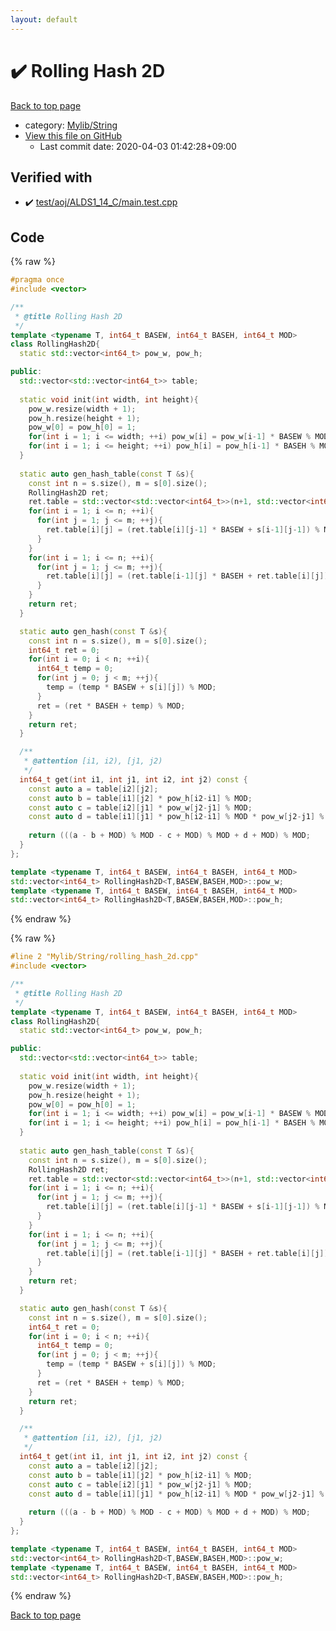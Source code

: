 ```yaml
---
layout: default
---
```


<!-- mathjax config similar to math.stackexchange -->
<script type="text/javascript" async
  src="https://cdnjs.cloudflare.com/ajax/libs/mathjax/2.7.5/MathJax.js?config=TeX-MML-AM_CHTML">
</script>
<script type="text/x-mathjax-config">
  MathJax.Hub.Config({
    TeX: { equationNumbers: { autoNumber: "AMS" }},
    tex2jax: {
      inlineMath: [ ['$','$'] ],
      processEscapes: true
    },
    "HTML-CSS": { matchFontHeight: false },
    displayAlign: "left",
    displayIndent: "2em"
  });
</script>

<script type="text/javascript" src="https://cdnjs.cloudflare.com/ajax/libs/jquery/3.4.1/jquery.min.js"></script>
<script src="https://cdn.jsdelivr.net/npm/jquery-balloon-js@1.1.2/jquery.balloon.min.js" integrity="sha256-ZEYs9VrgAeNuPvs15E39OsyOJaIkXEEt10fzxJ20+2I=" crossorigin="anonymous"></script>
<script type="text/javascript" src="../../../assets/js/copy-button.js"></script>
<link rel="stylesheet" href="../../../assets/css/copy-button.css" />


# :heavy_check_mark: Rolling Hash 2D

<a href="../../../index.html">Back to top page</a>

* category: <a href="../../../index.html#d75653ebf9facf6e669959c8c0d9cbcf">Mylib/String</a>
* <a href="{{ site.github.repository_url }}/blob/master/Mylib/String/rolling_hash_2d.cpp">View this file on GitHub</a>
    - Last commit date: 2020-04-03 01:42:28+09:00




## Verified with

* :heavy_check_mark: <a href="../../../verify/test/aoj/ALDS1_14_C/main.test.cpp.html">test/aoj/ALDS1_14_C/main.test.cpp</a>


## Code

<a id="unbundled"></a>
{% raw %}
```cpp
#pragma once
#include <vector>

/**
 * @title Rolling Hash 2D
 */
template <typename T, int64_t BASEW, int64_t BASEH, int64_t MOD>
class RollingHash2D{
  static std::vector<int64_t> pow_w, pow_h;

public:
  std::vector<std::vector<int64_t>> table;
  
  static void init(int width, int height){
    pow_w.resize(width + 1);
    pow_h.resize(height + 1);
    pow_w[0] = pow_h[0] = 1;
    for(int i = 1; i <= width; ++i) pow_w[i] = pow_w[i-1] * BASEW % MOD;
    for(int i = 1; i <= height; ++i) pow_h[i] = pow_h[i-1] * BASEH % MOD;
  }
  
  static auto gen_hash_table(const T &s){
    const int n = s.size(), m = s[0].size();
    RollingHash2D ret;
    ret.table = std::vector<std::vector<int64_t>>(n+1, std::vector<int64_t>(m+1));
    for(int i = 1; i <= n; ++i){
      for(int j = 1; j <= m; ++j){
        ret.table[i][j] = (ret.table[i][j-1] * BASEW + s[i-1][j-1]) % MOD;
      }
    }
    for(int i = 1; i <= n; ++i){
      for(int j = 1; j <= m; ++j){
        ret.table[i][j] = (ret.table[i-1][j] * BASEH + ret.table[i][j]) % MOD;
      }
    }
    return ret;
  }

  static auto gen_hash(const T &s){
    const int n = s.size(), m = s[0].size();
    int64_t ret = 0;
    for(int i = 0; i < n; ++i){
      int64_t temp = 0;
      for(int j = 0; j < m; ++j){
        temp = (temp * BASEW + s[i][j]) % MOD;
      }
      ret = (ret * BASEH + temp) % MOD;
    }
    return ret;
  }

  /**
   * @attention [i1, i2), [j1, j2)
   */
  int64_t get(int i1, int j1, int i2, int j2) const {
    const auto a = table[i2][j2];
    const auto b = table[i1][j2] * pow_h[i2-i1] % MOD;
    const auto c = table[i2][j1] * pow_w[j2-j1] % MOD;
    const auto d = table[i1][j1] * pow_h[i2-i1] % MOD * pow_w[j2-j1] % MOD;
    
    return (((a - b + MOD) % MOD - c + MOD) % MOD + d + MOD) % MOD;
  }
};

template <typename T, int64_t BASEW, int64_t BASEH, int64_t MOD>
std::vector<int64_t> RollingHash2D<T,BASEW,BASEH,MOD>::pow_w;
template <typename T, int64_t BASEW, int64_t BASEH, int64_t MOD>
std::vector<int64_t> RollingHash2D<T,BASEW,BASEH,MOD>::pow_h;

```
{% endraw %}

<a id="bundled"></a>
{% raw %}
```cpp
#line 2 "Mylib/String/rolling_hash_2d.cpp"
#include <vector>

/**
 * @title Rolling Hash 2D
 */
template <typename T, int64_t BASEW, int64_t BASEH, int64_t MOD>
class RollingHash2D{
  static std::vector<int64_t> pow_w, pow_h;

public:
  std::vector<std::vector<int64_t>> table;
  
  static void init(int width, int height){
    pow_w.resize(width + 1);
    pow_h.resize(height + 1);
    pow_w[0] = pow_h[0] = 1;
    for(int i = 1; i <= width; ++i) pow_w[i] = pow_w[i-1] * BASEW % MOD;
    for(int i = 1; i <= height; ++i) pow_h[i] = pow_h[i-1] * BASEH % MOD;
  }
  
  static auto gen_hash_table(const T &s){
    const int n = s.size(), m = s[0].size();
    RollingHash2D ret;
    ret.table = std::vector<std::vector<int64_t>>(n+1, std::vector<int64_t>(m+1));
    for(int i = 1; i <= n; ++i){
      for(int j = 1; j <= m; ++j){
        ret.table[i][j] = (ret.table[i][j-1] * BASEW + s[i-1][j-1]) % MOD;
      }
    }
    for(int i = 1; i <= n; ++i){
      for(int j = 1; j <= m; ++j){
        ret.table[i][j] = (ret.table[i-1][j] * BASEH + ret.table[i][j]) % MOD;
      }
    }
    return ret;
  }

  static auto gen_hash(const T &s){
    const int n = s.size(), m = s[0].size();
    int64_t ret = 0;
    for(int i = 0; i < n; ++i){
      int64_t temp = 0;
      for(int j = 0; j < m; ++j){
        temp = (temp * BASEW + s[i][j]) % MOD;
      }
      ret = (ret * BASEH + temp) % MOD;
    }
    return ret;
  }

  /**
   * @attention [i1, i2), [j1, j2)
   */
  int64_t get(int i1, int j1, int i2, int j2) const {
    const auto a = table[i2][j2];
    const auto b = table[i1][j2] * pow_h[i2-i1] % MOD;
    const auto c = table[i2][j1] * pow_w[j2-j1] % MOD;
    const auto d = table[i1][j1] * pow_h[i2-i1] % MOD * pow_w[j2-j1] % MOD;
    
    return (((a - b + MOD) % MOD - c + MOD) % MOD + d + MOD) % MOD;
  }
};

template <typename T, int64_t BASEW, int64_t BASEH, int64_t MOD>
std::vector<int64_t> RollingHash2D<T,BASEW,BASEH,MOD>::pow_w;
template <typename T, int64_t BASEW, int64_t BASEH, int64_t MOD>
std::vector<int64_t> RollingHash2D<T,BASEW,BASEH,MOD>::pow_h;

```
{% endraw %}

<a href="../../../index.html">Back to top page</a>

